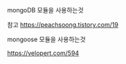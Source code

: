 mongoDB 모듈을 사용하는것

참고 https://peachsoong.tistory.com/19


mongoose 모듈을 사용하는것

https://velopert.com/594
